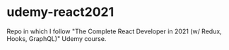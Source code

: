# udemy-react2021
Repo in which I follow "The Complete React Developer in 2021 (w/ Redux, Hooks, GraphQL)" Udemy course.
